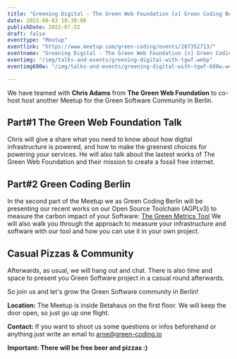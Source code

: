```yaml
---
title: "Greening Digital - The Green Web Foundation [x] Green Coding Berlin"
date: 2022-08-03 18:30:00
publishDate: 2022-07-22
draft: false
eventtype: "Meetup"
eventlink: "https://www.meetup.com/green-coding/events/287352713/"
eventname: "Greening Digital - The Green Web Foundation [x] Green Coding Berlin"
eventimg: "/img/talks-and-events/greening-digital-with-tgwf.webp"
eventimg600w: "/img/talks-and-events/greening-digital-with-tgwf-600w.webp"

---
```


We have teamed with **Chris Adams** from **The Green Web Foundation** to co-host host another Meetup for the Green Software Community in Berlin.

## Part#1 The Green Web Foundation Talk
Chris will give a share what you need to know about how digital infrastructure is powered, and how to make the greenest choices for powering your services.
He will also talk about the lastest works of The Green Web Foundation and their mission to create a fossil free internet.

## Part#2 Green Coding Berlin
In the second part of the Meetup we as Green Coding Berlin will be presenting our recent works on our Open Source Toolchain (AGPLv3) to measure the carbon impact of your Software: [The Green Metrics Tool](https://github.com/green-coding-berlin/green-metrics-tool)
We will also walk you through the approach to measure your infrastructure and software with our tool and how you can use it in your own project.

## Casual Pizzas & Community
Afterwards, as usual, we will hang out and chat. There is also time and space to present you Green Software project in a casual round afterwards.

So join us and let's grow the Green Software community in Berlin!

**Location:** The Meetup is inside Betahaus on the first floor. We will keep the door open, so just go up one flight.

**Contact:** If you want to shoot us some questions or infos beforehand or anything just write an email to arne@green-coding.io

**Important: There will be free beer and pizzas :)**



